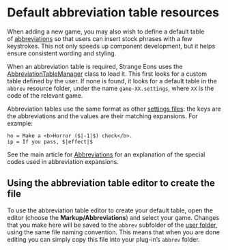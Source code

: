 # Default abbreviation table resources

When adding a new game, you may also wish to define a default table of [abbreviations](um-gc-abbreviations.md) so that users can insert stock phrases with a few keystrokes. This not only speeds up component development, but it helps ensure consistent wording and styling.

When an abbreviation table is required, Strange Eons uses the [AbbreviationTableManager](assets/javadoc/ca/cgjennings/apps/arkham/editors/AbbreviationTableManager.html) class to load it. This first looks for a custom table defined by the user. If none is found, it looks for a default table in the `abbrev` resource folder, under the name `game-XX.settings`, where `XX` is the code of the relevant game.

Abbreviation tables use the same format as other [settings files](dm-res-settings.md): the keys are the abbreviations and the values are their matching expansions. For example:

```properties
ho = Make a <b>Horror ($|-1|$) check</b>.
ip = If you pass, $|effect|$
```

See the main article for [Abbreviations](um-gc-abbreviations.md) for an explanation of the special codes used in abbreviation expansions.

## Using the abbreviation table editor to create the file

To use the abbreviation table editor to create your default table, open the editor (choose the **Markup/Abbreviations**) and select your game. Changes that you make here will be saved to the `abbrev` subfolder of the [user folder](http://basement.cgjennings.ca/User+Folder), using the same file naming convention. This means that when you are done editing you can simply copy this file into your plug-in’s `abbrev` folder.
